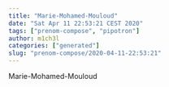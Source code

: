 ```yaml
---
title: "Marie-Mohamed-Mouloud"
date: "Sat Apr 11 22:53:21 CEST 2020"
tags: ["prenom-compose", "pipotron"]
author: m1ch3l
categories: ["generated"]
slug: "prenom-compose/2020-04-11-22:53:21"
---
```


Marie-Mohamed-Mouloud

